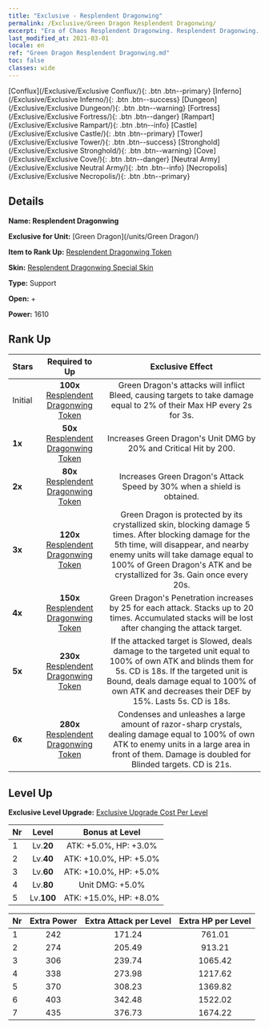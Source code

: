 ```yaml
---
title: "Exclusive - Resplendent Dragonwing"
permalink: /Exclusive/Green Dragon Resplendent Dragonwing/
excerpt: "Era of Chaos Resplendent Dragonwing. Resplendent Dragonwing. Era of Chaos Exclusive Resplendent Dragonwing. Green Dragon Exclusive."
last_modified_at: 2021-03-01
locale: en
ref: "Green Dragon Resplendent Dragonwing.md"
toc: false
classes: wide
---
```

 [Conflux](/Exclusive/Exclusive Conflux/){: .btn .btn--primary} [Inferno](/Exclusive/Exclusive Inferno/){: .btn .btn--success} [Dungeon](/Exclusive/Exclusive Dungeon/){: .btn .btn--warning} [Fortress](/Exclusive/Exclusive Fortress/){: .btn .btn--danger} [Rampart](/Exclusive/Exclusive Rampart/){: .btn .btn--info} [Castle](/Exclusive/Exclusive Castle/){: .btn .btn--primary} [Tower](/Exclusive/Exclusive Tower/){: .btn .btn--success} [Stronghold](/Exclusive/Exclusive Stronghold/){: .btn .btn--warning} [Cove](/Exclusive/Exclusive Cove/){: .btn .btn--danger} [Neutral Army](/Exclusive/Exclusive Neutral Army/){: .btn .btn--info} [Necropolis](/Exclusive/Exclusive Necropolis/){: .btn .btn--primary} 

## Details
 **Name: Resplendent Dragonwing** 

 **Exclusive for Unit:** [Green Dragon](/units/Green Dragon/) 

 **Item to Rank Up:** [Resplendent Dragonwing Token](/Items/con_703/)

 **Skin:** [Resplendent Dragonwing Special Skin](/Items/con_279/)

 **Type:** Support

 **Open:** +

 **Power:** 1610

## Rank Up

  |     Stars    |  Required to Up | Exclusive Effect |
  |:-------------|:---------------:|:---------------:|
  |  Initial  | **100x** [Resplendent Dragonwing Token](/Items/con_703/) | Green Dragon's attacks will inflict Bleed, causing targets to take damage equal to 2% of their Max HP every 2s for 3s. |
  | **1x** <i class="fas fa-star"/> | **50x** [Resplendent Dragonwing Token](/Items/con_703/) | Increases Green Dragon's Unit DMG by 20% and Critical Hit by 200. |
  | **2x** <i class="fas fa-star"/> | **80x** [Resplendent Dragonwing Token](/Items/con_703/) | Increases Green Dragon's Attack Speed by 30% when a shield is obtained. |
  | **3x** <i class="fas fa-star"/> | **120x** [Resplendent Dragonwing Token](/Items/con_703/) | <Crystal Guard> Green Dragon is protected by its crystallized skin, blocking damage 5 times. After blocking damage for the 5th time, <Crystal Guard> will disappear, and nearby enemy units will take damage equal to 100% of Green Dragon's ATK and be crystallized for 3s. Gain <Crystal Guard> once every 20s. |
  | **4x** <i class="fas fa-star"/> | **150x** [Resplendent Dragonwing Token](/Items/con_703/) | Green Dragon's Penetration increases by 25 for each attack. Stacks up to 20 times. Accumulated stacks will be lost after changing the attack target. |
  | **5x** <i class="fas fa-star"/> | **230x** [Resplendent Dragonwing Token](/Items/con_703/) | <Unstoppable> If the attacked target is Slowed, deals damage to the targeted unit equal to 100% of own ATK and blinds them for 5s. CD is 18s. If the targeted unit is Bound, deals damage equal to 100% of own ATK and decreases their DEF by 15%. Lasts 5s. CD is 18s. |
  | **6x** <i class="fas fa-star"/> | **280x** [Resplendent Dragonwing Token](/Items/con_703/) | <Diamond Thorns> Condenses and unleashes a large amount of razor-sharp crystals, dealing damage equal to 100% of own ATK to enemy units in a large area in front of them. Damage is doubled for Blinded targets. CD is 21s. |


## Level Up
 **Exclusive Level Upgrade:** [Exclusive Upgrade Cost Per Level](/Exclusive/ExclusiveUpgradeCostPerLevel/)

  |  Nr  |   Level  | Bonus at Level |
  |:-----|:--------:|:--------------:|
  | 1 | Lv.**20** | ATK: +5.0%, HP: +3.0% |
  | 2 | Lv.**40** | ATK: +10.0%, HP: +5.0% |
  | 3 | Lv.**60** | ATK: +10.0%, HP: +5.0% |
  | 4 | Lv.**80** | Unit DMG: +5.0% |
  | 5 | Lv.**100** | ATK: +15.0%, HP: +8.0% |


  |  Nr  |  Extra Power | Extra Attack per Level | Extra HP per Level |
  |:-----|:--------:|:--------:|:--------:|
  | 1 | 242 | 171.24 | 761.01 |
  | 2 | 274 | 205.49 | 913.21 |
  | 3 | 306 | 239.74 | 1065.42 |
  | 4 | 338 | 273.98 | 1217.62 |
  | 5 | 370 | 308.23 | 1369.82 |
  | 6 | 403 | 342.48 | 1522.02 |
  | 7 | 435 | 376.73 | 1674.22 |


